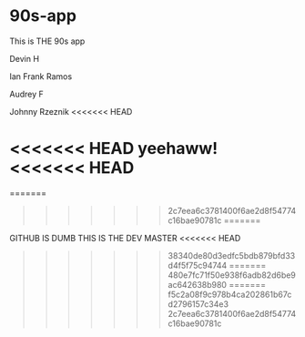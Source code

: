 # 90s-app
This is THE 90s app

Devin H

Ian Frank Ramos

Audrey F

Johnny Rzeznik
<<<<<<< HEAD

<<<<<<< HEAD
yeehaww!
<<<<<<< HEAD
=======
=======
>>>>>>> 2c7eea6c3781400f6ae2d8f54774c16bae90781c
=======

GITHUB IS DUMB
THIS IS THE DEV MASTER
<<<<<<< HEAD
>>>>>>> 38340de80d3edfc5bdb879bfd33d4f5f75c94744
=======
>>>>>>> 480e7fc71f50e938f6adb82d6be9ac642638b980
=======
>>>>>>> f5c2a08f9c978b4ca202861b67cd2796157c34e3
>>>>>>> 2c7eea6c3781400f6ae2d8f54774c16bae90781c
